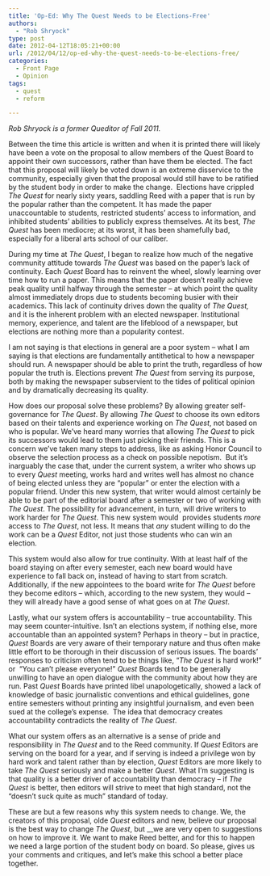 ```yaml
---
title: 'Op-Ed: Why The Quest Needs to be Elections-Free'
authors: 
  - "Rob Shryock"
type: post
date: 2012-04-12T18:05:21+00:00
url: /2012/04/12/op-ed-why-the-quest-needs-to-be-elections-free/
categories:
  - Front Page
  - Opinion
tags:
  - quest
  - reform

---
```

_Rob Shryock is a former Queditor of Fall 2011._

Between the time this article is written and when it is printed there will likely have been a vote on the proposal to allow members of the Quest Board to appoint their own successors, rather than have them be elected. The fact that this proposal will likely be voted down is an extreme disservice to the community, especially given that the proposal would still have to be ratified by the student body in order to make the change.  Elections have crippled _The Quest_ for nearly sixty years, saddling Reed with a paper that is run by the popular rather than the competent. It has made the paper unaccountable to students, restricted students’ access to information, and inhibited students’ abilities to publicly express themselves. At its best, _The Quest_ has been mediocre; at its worst, it has been shamefully bad, especially for a liberal arts school of our caliber.

During my time at _The Quest_, I began to realize how much of the negative community attitude towards _The Quest_ was based on the paper’s lack of continuity. Each _Quest_ Board has to reinvent the wheel, slowly learning over time how to run a paper. This means that the paper doesn&#8217;t really achieve peak quality until halfway through the semester – at which point the quality almost immediately drops due to students becoming busier with their academics. This lack of continuity drives down the quality of _The Quest,_ and it is the inherent problem with an elected newspaper. Institutional memory, experience, and talent are the lifeblood of a newspaper, but elections are nothing more than a popularity contest.

I am not saying is that elections in general are a poor system – what I am saying is that elections are fundamentally antithetical to how a newspaper should run. A newspaper should be able to print the truth, regardless of how popular the truth is. Elections prevent _The Quest_ from serving its purpose, both by making the newspaper subservient to the tides of political opinion and by dramatically decreasing its quality.

How does our proposal solve these problems? By allowing greater self-governance for _The Quest_. By allowing _The Quest_ to choose its own editors based on their talents and experience working on _The Quest_, not based on who is popular. We&#8217;ve heard many worries that allowing _The Quest_ to pick its successors would lead to them just picking their friends. This is a concern we&#8217;ve taken many steps to address, like as asking Honor Council to observe the selection process as a check on possible nepotism.  But it&#8217;s inarguably the case that, under the current system, a writer who shows up to every _Quest_ meeting, works hard and writes well has almost no chance of being elected unless they are “popular” or enter the election with a popular friend. Under this new system, that writer would almost certainly be able to be part of the editorial board after a semester or two of working with _The Quest_. The possibility for advancement, in turn, will drive writers to work harder for _The Quest_. This new system would  provides students _more_ access to _The Quest_, not less. It means that _any_ student willing to do the work can be a _Quest_ Editor, not just those students who can win an election.

This system would also allow for true continuity. With at least half of the board staying on after every semester, each new board would have experience to fall back on, instead of having to start from scratch. Additionally, if the new appointees to the board write for _The Quest_ before they become editors – which, according to the new system, they would – they will already have a good sense of what goes on at _The Quest_.

Lastly, what our system offers is accountability – true accountability. This may seem counter-intuitive. Isn&#8217;t an elections system, if nothing else, more accountable than an appointed system? Perhaps in theory – but in practice, _Quest_ Boards are very aware of their temporary nature and thus often make little effort to be thorough in their discussion of serious issues. The boards’ responses to criticism often tend to be things like, “_The Quest_ is hard work!” or  “You can&#8217;t please everyone!” _Quest_ Boards tend to be generally unwilling to have an open dialogue with the community about how they are run. Past _Quest_ Boards have printed libel unapologetically, showed a lack of knowledge of basic journalistic conventions and ethical guidelines, gone entire semesters without printing any insightful journalism, and even been sued at the college’s expense.  The idea that democracy creates accountability contradicts the reality of _The Quest_.

What our system offers as an alternative is a sense of pride and responsibility in _The Quest_ and to the Reed community. If _Quest_ Editors are serving on the board for a year, and if serving is indeed a privilege won by hard work and talent rather than by election, _Quest_ Editors are more likely to take _The Quest_ seriously and make a better _Quest_. What I&#8217;m suggesting is that quality is a better driver of accountability than democracy – if _The Quest_ is better, then editors will strive to meet that high standard, not the “doesn&#8217;t suck quite as much” standard of today.

These are but a few reasons why this system needs to change. We, the creators of this proposal, olde _Quest_ editors and new, believe our proposal is the best way to change _The Quest_, but __we are very open to suggestions on how to improve it. We want to make Reed better, and for this to happen we need a large portion of the student body on board. So please, gives us your comments and critiques, and let&#8217;s make this school a better place together.